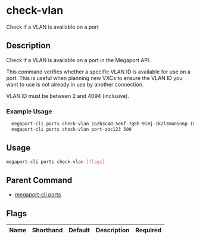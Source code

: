 # check-vlan

Check if a VLAN is available on a port

## Description

Check if a VLAN is available on a port in the Megaport API.

This command verifies whether a specific VLAN ID is available for use on a port. This is useful when planning new VXCs to ensure the VLAN ID you want to use is not already in use by another connection.

VLAN ID must be between 2 and 4094 (inclusive).

### Example Usage

```sh
  megaport-cli ports check-vlan 1a2b3c4d-5e6f-7g8h-9i0j-1k2l3m4n5o6p 100
  megaport-cli ports check-vlan port-abc123 500
```

## Usage

```sh
megaport-cli ports check-vlan [flags]
```


## Parent Command

* [megaport-cli ports](megaport-cli_ports.md)
## Flags

| Name | Shorthand | Default | Description | Required |
|------|-----------|---------|-------------|----------|

